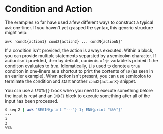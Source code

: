 # Condition and Action

The examples so far have used a few different ways to construct a typical `awk` one-liner. If you haven't yet grasped the syntax, this generic structure might help:

`awk 'cond1{action1} cond2{action2} ... condN{actionN}'`

If a condition isn't provided, the action is always executed. Within a block, you can provide multiple statements separated by a semicolon character. If action isn't provided, then by default, contents of `$0` variable is printed if the condition evaluates to *true*. Idiomatically, `1` is used to denote a `true` condition in one-liners as a shortcut to print the contents of `$0` (as seen in an earlier example). When action isn't present, you can use semicolon to terminate the condition and start another `condX{actionX}` snippet.

You can use a `BEGIN{}` block when you need to execute something before the input is read and an `END{}` block to execute something after all of the input has been processed.

```bash
$ seq 2 | awk 'BEGIN{print "---"} 1; END{print "%%%"}'
---
1
2
%%%
```
